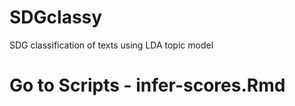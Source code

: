 # SDGclassy
SDG classification of texts using LDA topic model 

# Go to Scripts - infer-scores.Rmd


